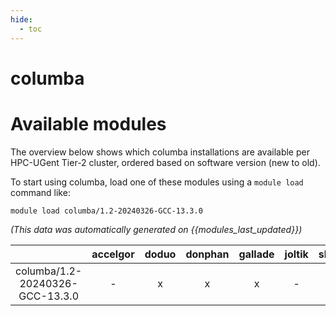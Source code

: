 ```yaml
---
hide:
  - toc
---
```


columba
=======

# Available modules


The overview below shows which columba installations are available per HPC-UGent Tier-2 cluster, ordered based on software version (new to old).

To start using columba, load one of these modules using a `module load` command like:

```shell
module load columba/1.2-20240326-GCC-13.3.0
```

*(This data was automatically generated on {{modules_last_updated}})*  

| |accelgor|doduo|donphan|gallade|joltik|shinx|skitty|
| :---: | :---: | :---: | :---: | :---: | :---: | :---: | :---: |
|columba/1.2-20240326-GCC-13.3.0|-|x|x|x|-|x|x|
